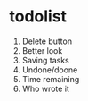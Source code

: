 # todolist
1. Delete button
2. Better look
3. Saving tasks
4. Undone/doone
5. Time remaining
6. Who wrote it
